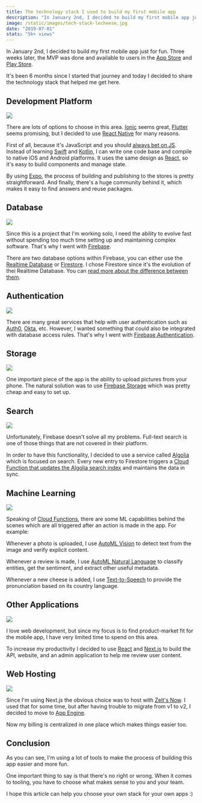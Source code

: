 ```yaml
---
title: The technology stack I used to build my first mobile app
description: "In January 2nd, I decided to build my first mobile app just for fun. Three weeks later, the MVP was done and available to users in the App Store and Play Store. It's been 6 months since I started that journey and today I decided to share the technology stack that helped me get here."
image: /static/images/tech-stack-lecheese.jpg
date: "2019-07-01"
stats: "5k+ views"
---
```


In January 2nd, I decided to build my first mobile app just for fun. Three weeks later, the MVP was done and available to users in the [App Store](https://itunes.apple.com/us/app/le-cheese/id1449930676) and [Play Store](https://play.google.com/store/apps/details?id=com.lecheese.app).

It's been 6 months since I started that journey and today I decided to share the technology stack that helped me get here.

## Development Platform

![](/static/img/posts/app-tooling-dev.png)

There are lots of options to choose in this area. [Ionic](https://ionicframework.com/) seems great, [Flutter](https://flutter.dev/) seems promising, but I decided to use [React Native](https://facebook.github.io/react-native/) for many reasons.

First of all, because it's JavaScript and you should [always bet on JS](http://brendaneich.github.io/ModernWeb.tw-2015/#74). Instead of learning [Swift](https://developer.apple.com/swift/) and [Kotlin](https://kotlinlang.org/), I can write one code base and compile to native iOS and Android platforms. It uses the same design as [React](https://reactjs.org/), so it's easy to build components and manage state.

By using [Expo](https://expo.io/), the process of building and publishing to the stores is pretty straightforward. And finally, there's a huge community behind it, which makes it easy to find answers and reuse packages.

## Database

![](/static/img/posts/app-tooling-database.png)

Since this is a project that I'm working solo, I need the ability to evolve fast without spending too much time setting up and maintaining complex software. That's why I went with [Firebase](https://firebase.google.com/).

There are two database options within Firebase, you can either use the [Realtime Database](https://firebase.google.com/docs/database) or [Firestore](https://firebase.google.com/docs/firestore). I chose Firestore since it's the evolution of thei Realtime Database. You can [read more about the difference between them](https://firebase.google.com/docs/firestore/rtdb-vs-firestore).

## Authentication

![](/static/img/posts/app-tooling-auth.png)

There are many great services that help with user authentication such as [Auth0](https://auth0.com/), [Okta](https://www.okta.com/), etc. However, I wanted something that could also be integrated with database access rules. That's why I went with [Firebase Authentication](https://firebase.google.com/docs/auth).

## Storage

![](/static/img/posts/app-tooling-storage.png)

One important piece of the app is the ability to upload pictures from your phone. The natural solution was to use [Firebase Storage](https://firebase.google.com/docs/storage) which was pretty cheap and easy to set up.

## Search

![](/static/img/posts/app-tooling-search.png)

Unfortunately, Firebase doesn't solve all my problems. Full-text search is one of those things that are not covered in their platform.

In order to have this functionality, I decided to use a service called [Algolia](https://www.algolia.com/) which is focused on search. Every new entry to Firestore triggers a [Cloud Function that updates the Algolia search index](https://firebase.google.com/docs/firestore/solutions/search) and maintains the data in sync.

## Machine Learning

![](/static/img/posts/app-tooling-ml.png)

Speaking of [Cloud Functions](https://firebase.google.com/docs/functions), there are some ML capabilities behind the scenes which are all triggered after an action is made in the app. For example:

Whenever a photo is uploaded, I use [AutoML Vision](https://cloud.google.com/vision/) to detect text from the image and verify explicit content.

Whenever a review is made, I use [AutoML Natural Language](https://cloud.google.com/natural-language/) to classify entities, get the sentiment, and extract other useful metadata.

Whenever a new cheese is added, I use [Text-to-Speech](https://cloud.google.com/text-to-speech/) to provide the pronunciation based on its country language.

## Other Applications

![](/static/img/posts/app-tooling-other.png)

I love web development, but since my focus is to find product-market fit for the mobile app, I have very limited time to spend on this area.

To increase my productivity I decided to use [React](https://reactjs.org/) and [Next.js](https://nextjs.org/) to build the API, website, and an admin application to help me review user content.

## Web Hosting

![](/static/img/posts/app-tooling-host.png)

Since I'm using Next.js the obvious choice was to host with [Zeit's Now](https://zeit.co/now). I used that for some time, but after having trouble to migrate from v1 to v2, I decided to move to [App Engine](https://cloud.google.com/appengine/).

Now my billing is centralized in one place which makes things easier too.

## Conclusion

As you can see, I'm using a lot of tools to make the process of building this app easier and more fun.

One important thing to say is that there's no right or wrong. When it comes to tooling, you have to choose what makes sense to you and your team.

I hope this article can help you choose your own stack for your own apps :)
